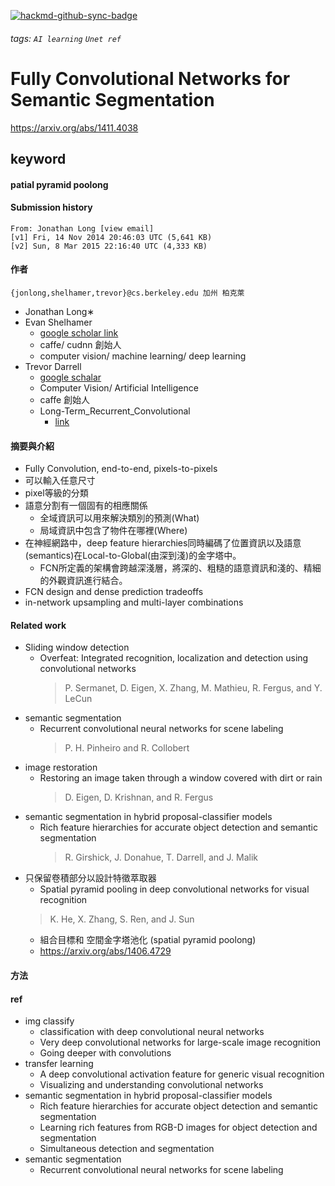 [![hackmd-github-sync-badge](https://hackmd.io/HYl7IHH6TumyhD5p9p8u6A/badge)](https://hackmd.io/HYl7IHH6TumyhD5p9p8u6A)
###### tags: `AI learning` `Unet ref`

# Fully Convolutional Networks for Semantic Segmentation

https://arxiv.org/abs/1411.4038

## keyword
#### patial pyramid poolong

#### Submission history
    From: Jonathan Long [view email]
    [v1] Fri, 14 Nov 2014 20:46:03 UTC (5,641 KB)
    [v2] Sun, 8 Mar 2015 22:16:40 UTC (4,333 KB)

#### 作者
    {jonlong,shelhamer,trevor}@cs.berkeley.edu 加州 柏克萊
- Jonathan Long∗
- Evan Shelhamer
    - [google scholar link](https://scholar.google.com/citations?user=-ltRSM0AAAAJ&hl=zh-TW)
    - caffe/ cudnn 創始人
    - computer vision/ machine learning/ deep learning
- Trevor Darrell
    - [google schalar](https://scholar.google.com/citations?user=bh-uRFMAAAAJ&hl=zh-TW)
    - Computer Vision/ Artificial Intelligence
    - caffe 創始人
    - Long-Term_Recurrent_Convolutional
        - [link](https://arxiv.org/abs/1411.4389)

#### 摘要與介紹
- Fully Convolution, end-to-end, pixels-to-pixels
- 可以輸入任意尺寸
- pixel等級的分類
- 語意分割有一個固有的相應關係
    - 全域資訊可以用來解決類別的預測(What)
    - 局域資訊中包含了物件在哪裡(Where)
- 在神經網路中，deep feature hierarchies同時編碼了位置資訊以及語意(semantics)在Local-to-Global(由深到淺)的金字塔中。
    - FCN所定義的架構會跨越深淺層，將深的、粗糙的語意資訊和淺的、精細的外觀資訊進行結合。
- FCN design and dense prediction tradeoffs
- in-network upsampling and multi-layer combinations

#### Related work
- Sliding window detection
    - Overfeat: Integrated recognition, localization and detection using convolutional networks
        > P. Sermanet, D. Eigen, X. Zhang, M. Mathieu, R. Fergus, and Y. LeCun
- semantic segmentation
    - Recurrent convolutional neural networks for scene labeling
        > P. H. Pinheiro and R. Collobert
- image restoration
    - Restoring an image taken through a window covered with dirt or rain
        > D. Eigen, D. Krishnan, and R. Fergus
- semantic segmentation in hybrid proposal-classifier models
    - Rich feature hierarchies for accurate object detection and semantic segmentation
        > R. Girshick, J. Donahue, T. Darrell, and J. Malik
- 只保留卷積部分以設計特徵萃取器
    - Spatial pyramid pooling in deep convolutional networks for visual recognition 
    > K. He, X. Zhang, S. Ren, and J. Sun 
    - 組合目標和 空間金字塔池化 (spatial pyramid poolong)
    - https://arxiv.org/abs/1406.4729

#### 方法


#### ref
- img classify
    - classification with deep convolutional neural networks
    - Very deep convolutional networks for large-scale image recognition
    - Going deeper with convolutions
- transfer learning 
    - A deep convolutional activation feature for generic visual recognition
    - Visualizing and understanding convolutional networks
- semantic segmentation in hybrid proposal-classifier models
    - Rich feature hierarchies for accurate object detection and semantic segmentation
    - Learning rich features from RGB-D images for object detection and segmentation
    - Simultaneous detection and segmentation
- semantic segmentation
    - Recurrent convolutional neural networks for scene labeling